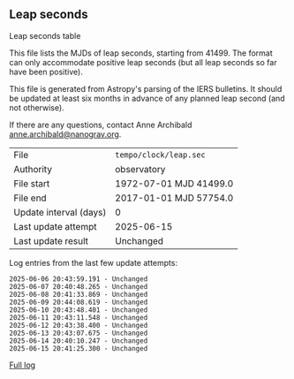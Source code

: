 
## Leap seconds

Leap seconds table

This file lists the MJDs of leap seconds, starting from 41499.
The format can only accommodate positive leap seconds (but all
leap seconds so far have been positive).

This file is generated from Astropy's parsing of the IERS
bulletins. It should be updated at least six months in advance
of any planned leap second (and not otherwise).

If there are any questions, contact Anne Archibald
<anne.archibald@nanograv.org>.

|     |     |
|:--- |:--- |
| File | `tempo/clock/leap.sec` |
| Authority | observatory |
| File start | 1972-07-01 MJD 41499.0 |
| File end | 2017-01-01 MJD 57754.0 |
| Update interval (days) | 0 |
| Last update attempt | 2025-06-15 |
| Last update result | Unchanged |

Log entries from the last few update attempts:
```
2025-06-06 20:43:59.191 - Unchanged
2025-06-07 20:40:48.265 - Unchanged
2025-06-08 20:41:33.869 - Unchanged
2025-06-09 20:44:08.619 - Unchanged
2025-06-10 20:43:48.401 - Unchanged
2025-06-11 20:43:11.548 - Unchanged
2025-06-12 20:43:38.400 - Unchanged
2025-06-13 20:43:07.675 - Unchanged
2025-06-14 20:40:10.247 - Unchanged
2025-06-15 20:41:25.300 - Unchanged
```
[Full log](https://raw.githubusercontent.com/ipta/pulsar-clock-corrections/main/log/tempo/clock/leap.sec.log)
